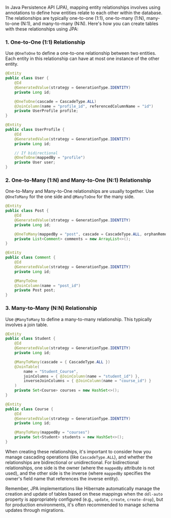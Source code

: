 In Java Persistence API (JPA), mapping entity relationships involves using annotations to define how entities relate to each other within the database. The relationships are typically one-to-one (1:1), one-to-many (1:N), many-to-one (N:1), and many-to-many (N:N). Here's how you can create tables with these relationships using JPA:

### 1. One-to-One (1:1) Relationship

Use `@OneToOne` to define a one-to-one relationship between two entities. Each entity in this relationship can have at most one instance of the other entity.

```java
@Entity
public class User {
    @Id
    @GeneratedValue(strategy = GenerationType.IDENTITY)
    private Long id;

    @OneToOne(cascade = CascadeType.ALL)
    @JoinColumn(name = "profile_id", referencedColumnName = "id")
    private UserProfile profile;
}

@Entity
public class UserProfile {
    @Id
    @GeneratedValue(strategy = GenerationType.IDENTITY)
    private Long id;

    // If bidirectional
    @OneToOne(mappedBy = "profile")
    private User user;
}
```

### 2. One-to-Many (1:N) and Many-to-One (N:1) Relationship

One-to-Many and Many-to-One relationships are usually together. Use `@OneToMany` for the one side and `@ManyToOne` for the many side.

```java
@Entity
public class Post {
    @Id
    @GeneratedValue(strategy = GenerationType.IDENTITY)
    private Long id;

    @OneToMany(mappedBy = "post", cascade = CascadeType.ALL, orphanRemoval = true)
    private List<Comment> comments = new ArrayList<>();
}

@Entity
public class Comment {
    @Id
    @GeneratedValue(strategy = GenerationType.IDENTITY)
    private Long id;

    @ManyToOne
    @JoinColumn(name = "post_id")
    private Post post;
}
```

### 3. Many-to-Many (N:N) Relationship

Use `@ManyToMany` to define a many-to-many relationship. This typically involves a join table.

```java
@Entity
public class Student {
    @Id
    @GeneratedValue(strategy = GenerationType.IDENTITY)
    private Long id;

    @ManyToMany(cascade = { CascadeType.ALL })
    @JoinTable(
        name = "Student_Course",
        joinColumns = { @JoinColumn(name = "student_id") },
        inverseJoinColumns = { @JoinColumn(name = "course_id") }
    )
    private Set<Course> courses = new HashSet<>();
}

@Entity
public class Course {
    @Id
    @GeneratedValue(strategy = GenerationType.IDENTITY)
    private Long id;

    @ManyToMany(mappedBy = "courses")
    private Set<Student> students = new HashSet<>();
}
```

When creating these relationships, it's important to consider how you manage cascading operations (like `CascadeType.ALL`), and whether the relationships are bidirectional or unidirectional. For bidirectional relationships, one side is the owner (where the `mappedBy` attribute is not used), and the other side is the inverse (where `mappedBy` specifies the owner's field name that references the inverse entity).

Remember, JPA implementations like Hibernate automatically manage the creation and update of tables based on these mappings when the `ddl-auto` property is appropriately configured (e.g., `update`, `create`, `create-drop`), but for production environments, it's often recommended to manage schema updates through migrations.
